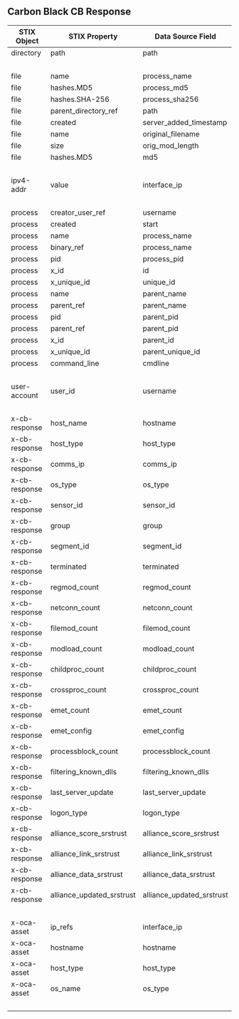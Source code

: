 ## Carbon Black CB Response
| STIX Object | STIX Property | Data Source Field |
|--|--|--|
| directory | path | path |
| <br> | | |
| file | name | process_name |
| file | hashes.MD5 | process_md5 |
| file | hashes.SHA-256 | process_sha256 |
| file | parent_directory_ref | path |
| file | created | server_added_timestamp |
| file | name | original_filename |
| file | size | orig_mod_length |
| file | hashes.MD5 | md5 |
| <br> | | |
| ipv4-addr | value | interface_ip |
| <br> | | |
| process | creator_user_ref | username |
| process | created | start |
| process | name | process_name |
| process | binary_ref | process_name |
| process | pid | process_pid |
| process | x_id | id |
| process | x_unique_id | unique_id |
| process | name | parent_name |
| process | parent_ref | parent_name |
| process | pid | parent_pid |
| process | parent_ref | parent_pid |
| process | x_id | parent_id |
| process | x_unique_id | parent_unique_id |
| process | command_line | cmdline |
| <br> | | |
| user-account | user_id | username |
| <br> | | |
| x-cb-response | host_name | hostname |
| x-cb-response | host_type | host_type |
| x-cb-response | comms_ip | comms_ip |
| x-cb-response | os_type | os_type |
| x-cb-response | sensor_id | sensor_id |
| x-cb-response | group | group |
| x-cb-response | segment_id | segment_id |
| x-cb-response | terminated | terminated |
| x-cb-response | regmod_count | regmod_count |
| x-cb-response | netconn_count | netconn_count |
| x-cb-response | filemod_count | filemod_count |
| x-cb-response | modload_count | modload_count |
| x-cb-response | childproc_count | childproc_count |
| x-cb-response | crossproc_count | crossproc_count |
| x-cb-response | emet_count | emet_count |
| x-cb-response | emet_config | emet_config |
| x-cb-response | processblock_count | processblock_count |
| x-cb-response | filtering_known_dlls | filtering_known_dlls |
| x-cb-response | last_server_update | last_server_update |
| x-cb-response | logon_type | logon_type |
| x-cb-response | alliance_score_srstrust | alliance_score_srstrust |
| x-cb-response | alliance_link_srstrust | alliance_link_srstrust |
| x-cb-response | alliance_data_srstrust | alliance_data_srstrust |
| x-cb-response | alliance_updated_srstrust | alliance_updated_srstrust |
| <br> | | |
| x-oca-asset | ip_refs | interface_ip |
| x-oca-asset | hostname | hostname |
| x-oca-asset | host_type | host_type |
| x-oca-asset | os_name | os_type |
| <br> | | |
